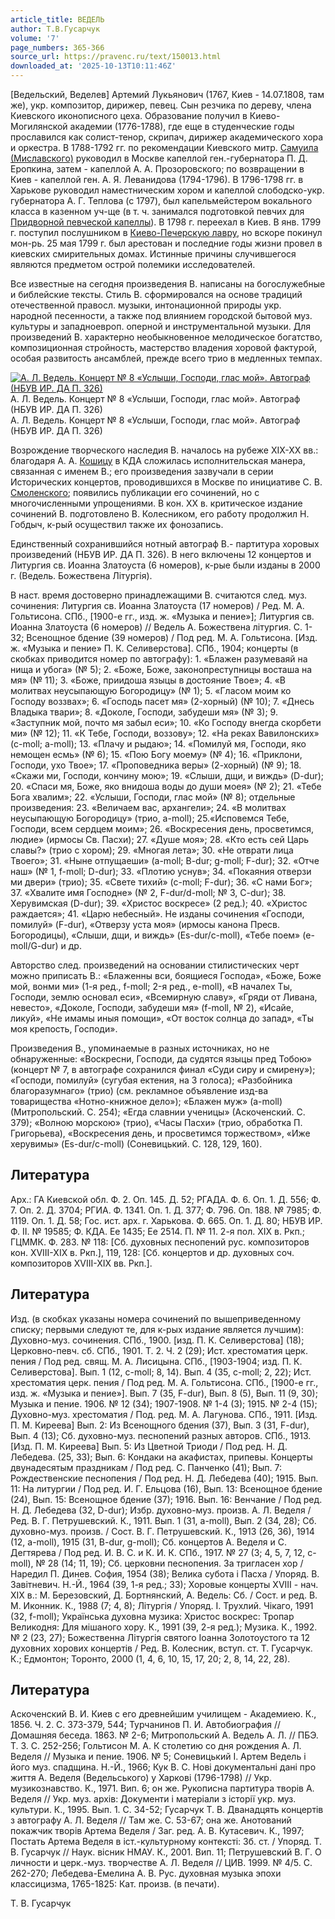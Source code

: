 ```yaml
---
article_title: ВЕДЕЛЬ
author: Т.В.Гусарчук
volume: '7'
page_numbers: 365-366
source_url: https://pravenc.ru/text/150013.html
downloaded_at: '2025-10-13T10:11:46Z'
---
```


[Ведельский, Веделев] Артемий Лукьянович (1767, Киев - 14.07.1808, там же), укр. композитор, дирижер, певец. Сын резчика по дереву, члена Киевского иконописного цеха. Образование получил в Киево-Могилянской академии (1776-1788), где еще в студенческие годы прославился как солист-тенор, скрипач, дирижер академического хора и оркестра. В 1788-1792 гг. по рекомендации Киевского митр. [Самуила (Миславского)](<https://pravenc.ru/text/Самуила (Миславского).html>) руководил в Москве капеллой ген.-губернатора П. Д. Еропкина, затем - капеллой А. А. Прозоровского; по возвращении в Киев - капеллой ген. А. Я. Леванидова (1794-1796). В 1796-1798 гг. в Харькове руководил наместническим хором и капеллой слободско-укр. губернатора А. Г. Теплова (с 1797), был капельмейстером вокального класса в казенном уч-ще (в т. ч. занимался подготовкой певчих для [Придворной певческой капеллы](<https://pravenc.ru/text/Придворная певческая капелла.html>)). В 1798 г. переехал в Киев. В янв. 1799 г. поступил послушником в [Киево-Печерскую лавру](<https://pravenc.ru/text/Киево-Печерская лавра.html>), но вскоре покинул мон-рь. 25 мая 1799 г. был арестован и последние годы жизни провел в киевских смирительных домах. Истинные причины случившегося являются предметом острой полемики исследователей.

Все известные на сегодня произведения В. написаны на богослужебные и библейские тексты. Стиль В. сформировался на основе традиций отечественной правосл. музыки, интонационной природы укр. народной песенности, а также под влиянием городской бытовой муз. культуры и западноевроп. оперной и инструментальной музыки. Для произведений В. характерно необыкновенное мелодическое богатство, композиционная стройность, мастерство владения хоровой фактурой, особая развитость ансамблей, прежде всего трио в медленных темпах.

[![А. Л. Ведель. Концерт № 8 «Услыши, Господи, глас мой». Автограф (НБУВ ИР. ДА П. 326)](https://pravenc.ru/data/367/458/1234/1i200.jpg "Кликните для увеличения картинки")](https://pravenc.ru/data/367/458/1234/1i400.jpg)А. Л. Ведель. Концерт № 8 «Услыши, Господи, глас мой». Автограф (НБУВ ИР. ДА П. 326)  
А. Л. Ведель. Концерт № 8 «Услыши, Господи, глас мой». Автограф (НБУВ ИР. ДА П. 326)

Возрождение творческого наследия В. началось на рубеже ХIХ-ХХ вв.: благодаря А. А. [Кошицу](https://pravenc.ru/text/Кошицу.html) в КДА сложилась исполнительская манера, связанная с именем В.; его произведения зазвучали в серии Исторических концертов, проводившихся в Москве по инициативе С. В. [Смоленского](https://pravenc.ru/text/Смоленского.html); появились публикации его сочинений, но с многочисленными упрощениями. В кон. ХХ в. критическое издание сочинений В. подготовлено В. Колесником, его работу продолжил Н. Гобдыч, к-рый осуществил также их фонозапись.

Единственный сохранившийся нотный автограф В.- партитура хоровых произведений (НБУВ ИР. ДА П. 326). В него включены 12 концертов и Литургия св. Иоанна Златоуста (6 номеров), к-рые были изданы в 2000 г. (Ведель. Божествена Лiтургiя).

В наст. время достоверно принадлежащими В. считаются след. муз. сочинения: Литургия св. Иоанна Златоуста (17 номеров) / Ред. М. А. Гольтисона. СПб., [1900-е гг., изд. ж. «Музыка и пение»]; Литургия св. Иоанна Златоуста (6 номеров) // Ведель А. Божествена лiтургия. С. 1-32; Всенощное бдение (39 номеров) / Под ред. М. А. Гольтисона. [Изд. ж. «Музыка и пение» П. К. Селиверстова]. СПб., 1904; концерты (в скобках приводится номер по автографу): 1. «Блажен разумеваяй на нища и убога» (№ 5); 2. «Боже, Боже, законопреступницы восташа на мя» (№ 11); 3. «Боже, приидоша языцы в достояние Твое»; 4. «В молитвах неусыпающую Богородицу» (№ 1); 5. «Гласом моим ко Господу воззвах»; 6. «Господь пасет мя» (2-хорный) (№ 10); 7. «Днесь Владыка твари»; 8. «Доколе, Господи, забудеши мя» (№ 3); 9. «Заступник мой, почто мя забыл еси»; 10. «Ко Господу внегда скорбети ми» (№ 12); 11. «К Тебе, Господи, воззову»; 12. «На реках Вавилонских» (с-moll; a-moll); 13. «Плачу и рыдаю»; 14. «Помилуй мя, Господи, яко немощен есмь» (№ 6); 15. «Пою Богу моему» (№ 4); 16. «Приклони, Господи, ухо Твое»; 17. «Проповедника веры» (2-хорный) (№ 9); 18. «Скажи ми, Господи, кончину мою»; 19. «Слыши, дщи, и виждь» (D-dur); 20. «Спаси мя, Боже, яко внидоша воды до души моея» (№ 2); 21. «Тебе Бога хвалим»; 22. «Услыши, Господи, глас мой» (№ 8); отдельные произведения: 23. «Величаем вас, архангели»; 24. «В молитвах неусыпающую Богородицу» (трио, a-moll); 25.«Исповемся Тебе, Господи, всем сердцем моим»; 26. «Воскресения день, просветимся, людие» (ирмосы Св. Пасхи); 27. «Душе моя»; 28. «Кто есть сей Царь славы?» (трио с хором); 29. «Многая лета»; 30. «Не отврати лица Твоего»; 31. «Ныне отпущаеши» (a-moll; B-dur; g-moll; F-dur); 32. «Отче наш» (№ 1, f-moll; D-dur); 33. «Плотию уснув»; 34. «Покаяния отверзи ми двери» (трио); 35. «Свете тихий» (с-moll; F-dur); 36. «С нами Бог»; 37. «Хвалите имя Господне» (№ 2, F-dur/d-moll; № 3, C-dur); 38. Херувимская (D-dur); 39. «Христос воскресе» (2 ред.); 40. «Христос раждается»; 41. «Царю небесный». Не изданы сочинения «Господи, помилуй» (F-dur), «Отверзу уста моя» (ирмосы канона Пресв. Богородицы), «Слыши, дщи, и виждь» (Es-dur/c-moll), «Тебе поем» (e-moll/G-dur) и др.

Авторство след. произведений на основании стилистических черт можно приписать В.: «Блаженны вси, боящиеся Господа», «Боже, Боже мой, вонми ми» (1-я ред., f-moll; 2-я ред., e-moll), «В началех Ты, Господи, землю основал еси», «Всемирную славу», «Гряди от Ливана, невесто», «Доколе, Господи, забудеши мя» (f-moll, № 2), «Исайе, ликуй», «Не имамы иныя помощи», «От восток солнца до запад», «Ты моя крепость, Господи».

Произведения В., упоминаемые в разных источниках, но не обнаруженные: «Воскресни, Господи, да судятся языцы пред Тобою» (концерт № 7, в автографе сохранился финал «Суди сиру и смирену»); «Господи, помилуй» (сугубая ектения, на 3 голоса); «Разбойника благоразумнаго» (трио) (см. рекламное объявление изд-ва товарищества «Нотно-книжное дело»); «Блажен муж» (a-moll) (Митропольский. С. 254); «Егда славнии ученицы» (Аскоченский. С. 379); «Волною морскою» (трио), «Часы Пасхи» (трио, обработка П. Григорьева), «Воскресения день, и просветимся торжеством», «Иже херувимы» (Es-dur/c-moll) (Соневицький. С. 128, 129, 160).

## Литература

Арх.: ГА Киевской обл. Ф. 2. Оп. 145. Д. 52; РГАДА. Ф. 6. Оп. 1. Д. 556; Ф. 7. Оп. 2. Д. 3704; РГИА. Ф. 1341. Оп. 1. Д. 377; Ф. 796. Оп. 188. № 7985; Ф. 1119. Оп. 1. Д. 58; Гос. ист. арх. г. Харькова. Ф. 665. Оп. 1. Д. 80; НБУВ ИР. Ф. II. № 19585; Ф. КДА. Ee 1435; Ее 2514. П. № 11. 2-я пол. XIX в. Ркп.; ГЦММК. Ф. 283. № 118: [Сб. духовных песнопений рус. композиторов кон. XVIII-XIX в. Ркп.], 119, 128: [Сб. концертов и др. духовных соч. композиторов XVIII-XIX вв. Ркп.].

## Литература

Изд. (в скобках указаны номера сочинений по вышеприведенному списку; первыми следуют те, для к-рых издание является лучшим): Духовно-муз. сочинения. СПб., 1900. [изд. П. К. Селиверстова] (18); Церковно-певч. сб. СПб., 1901. Т. 2. Ч. 2 (29); Ист. хрестоматия церк. пения / Под ред. свящ. М. А. Лисицына. СПб., [1903-1904; изд. П. К. Селиверстова]. Вып. 1 (12, c-moll; 8, 14). Вып. 4 (35, с-moll; 2, 22); Ист. хрестоматия церк. пения / Под ред. М. А. Гольтисона. СПб., [1900-е гг., изд. ж. «Музыка и пение»]. Вып. 7 (35, F-dur), Вып. 8 (5), Вып. 11 (9, 30); Музыка и пение. 1906. № 12 (34); 1907-1908. № 1-4 (3); 1915. № 2-4 (15); Духовно-муз. хрестоматия / Под. ред. М. А. Лагунова. СПб., 1911. [Изд. П. М. Киреева] Вып. 2: Из Всенощного бдения (37), Вып. 3 (31, F-dur), Вып. 4 (13); Сб. духовно-муз. песнопений разных авторов. СПб., 1913. [Изд. П. М. Киреева] Вып. 5: Из Цветной Триоди / Под ред. Н. Д. Лебедева. (25, 33); Вып. 6: Кондаки на акафистах, припевы. Концерты двунадесятым праздникам / Под ред. С. Панченко (41); Вып. 7: Рождественские песнопения / Под ред. Н. Д. Лебедева (40); 1915. Вып. 11: На литургии / Под ред. И. Г. Ельцова (16), Вып. 13: Всенощное бдение (24), Вып. 15: Всенощное бдение (37); 1916. Вып. 16: Венчание / Под ред. Н. Д. Лебедева (32, D-dur); Избр. духовно-муз. произв. А. Л. Веделя / Ред. В. Г. Петрушевский. К., 1911. Вып. 1 (31, a-moll), Вып. 2 (34, 28); Сб. духовно-муз. произв. / Сост. В. Г. Петрушевский. К., 1913 (26, 36), 1914 (12, a-moll), 1915 (31, B-dur, g-moll); Сб. концертов А. Веделя и С. Дегтярева / Под ред. И. В. С. и К. И. К. СПб., 1917. № 27 (3; 4, 5, 7, 12, c-moll), № 28 (14; 11, 19); Сб. церковни песнопения. За тригласен хор / Наредил П. Динев. София, 1954 (38); Велика субота i Пасха / Упоряд. В. Завiтневич. Н.-Й., 1964 (39, 1-я ред.; 33); Хоровые концерты XVIII - нач. XIX в.: М. Березовский, Д. Бортнянский, А. Ведель: Сб. / Сост. и ред. В. М. Иконник. К., 1988 (7; 4, 8); Лiтургiя / Упоряд. I. Трухлий. Чiкаго, 1991 (32, f-moll); Украïнська духовна музика: Христос воскрес: Тропар Великодня: Для мiшаного хору. К., 1991 (39, 2-я ред.); Музика. К., 1992. № 2 (23, 27); Божественна Лiтургiя святого Iоанна Золотоустого та 12 духовних хорових концертiв / Ред. В. Колесник, вступ. ст. Т. Гусарчук. К.; Едмонтон; Торонто, 2000 (1, 4, 6, 10, 15, 17, 20; 2, 8, 14, 22, 28).

## Литература

Аскоченский В. И. Киев с его древнейшим училищем - Академиею. К., 1856. Ч. 2. С. 373-379, 544; Турчанинов П. И. Автобиография // Домашняя беседа. 1863. № 2-6; Митропольский А. Ведель А. Л. // ПБЭ. Т. 3. С. 252-256; Гольтисон М. А. К столетию со дня рождения А. Л. Веделя // Музыка и пение. 1906. № 5; Соневицький I. Артем Ведель i його муз. спадщина. Н.-Й., 1966; Кук В. С. Новi документальнi данi про життя А. Веделя (Ведельського) у Харковi (1796-1798) // Укр. музикознавство. К., 1971. Вип. 6; он же. Рукописна партитура творiв А. Веделя // Укр. муз. архiв: Документи i матерiали з iсторiï укр. муз. культури. К., 1995. Вып. 1. С. 34-52; Гусарчук Т. В. Дванадцять концертiв з автографу А. Л. Веделя // Там же. С. 53-67; она же. Анотований покажчик творiв Артема Веделя / Заг. ред. А. В. Кутасевич. К., 1997; Постать Артема Веделя в iст.-культурному контекстi: Зб. ст. / Упоряд. Т. В. Гусарчук // Наук. вiсник НМАУ. К., 2001. Вип. 11; Петрушевский В. Г. О личности и церк.-муз. творчестве А. Л. Веделя // ЦИВ. 1999. № 4/5. С. 262-270; Лебедева-Емелина А. В. Рус. духовная музыка эпохи классицизма, 1765-1825: Кат. произв. (в печати).

Т.   В.   Гусарчук
